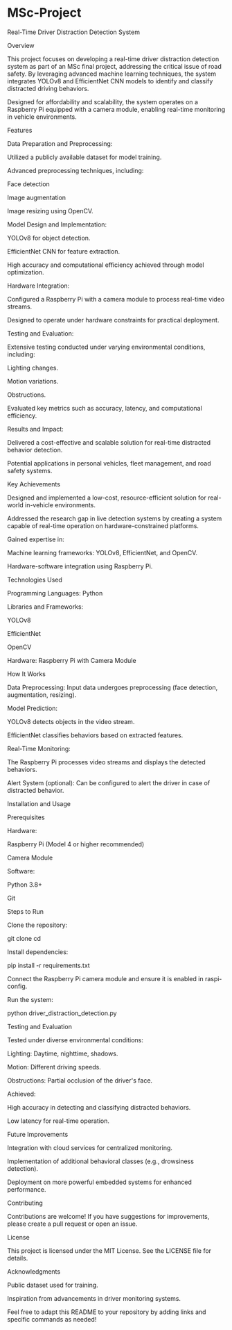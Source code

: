 # MSc-Project

Real-Time Driver Distraction Detection System

Overview

This project focuses on developing a real-time driver distraction detection system as part of an MSc final project, addressing the critical issue of road safety. By leveraging advanced machine learning techniques, the system integrates YOLOv8 and EfficientNet CNN models to identify and classify distracted driving behaviors.

Designed for affordability and scalability, the system operates on a Raspberry Pi equipped with a camera module, enabling real-time monitoring in vehicle environments.

Features

Data Preparation and Preprocessing:

Utilized a publicly available dataset for model training.

Advanced preprocessing techniques, including:

Face detection

Image augmentation

Image resizing using OpenCV.

Model Design and Implementation:

YOLOv8 for object detection.

EfficientNet CNN for feature extraction.

High accuracy and computational efficiency achieved through model optimization.

Hardware Integration:

Configured a Raspberry Pi with a camera module to process real-time video streams.

Designed to operate under hardware constraints for practical deployment.

Testing and Evaluation:

Extensive testing conducted under varying environmental conditions, including:

Lighting changes.

Motion variations.

Obstructions.

Evaluated key metrics such as accuracy, latency, and computational efficiency.

Results and Impact:

Delivered a cost-effective and scalable solution for real-time distracted behavior detection.

Potential applications in personal vehicles, fleet management, and road safety systems.

Key Achievements

Designed and implemented a low-cost, resource-efficient solution for real-world in-vehicle environments.

Addressed the research gap in live detection systems by creating a system capable of real-time operation on hardware-constrained platforms.

Gained expertise in:

Machine learning frameworks: YOLOv8, EfficientNet, and OpenCV.

Hardware-software integration using Raspberry Pi.

Technologies Used

Programming Languages: Python

Libraries and Frameworks:

YOLOv8

EfficientNet

OpenCV

Hardware: Raspberry Pi with Camera Module

How It Works

Data Preprocessing: Input data undergoes preprocessing (face detection, augmentation, resizing).

Model Prediction:

YOLOv8 detects objects in the video stream.

EfficientNet classifies behaviors based on extracted features.

Real-Time Monitoring:

The Raspberry Pi processes video streams and displays the detected behaviors.

Alert System (optional): Can be configured to alert the driver in case of distracted behavior.

Installation and Usage

Prerequisites

Hardware:

Raspberry Pi (Model 4 or higher recommended)

Camera Module

Software:

Python 3.8+

Git

Steps to Run

Clone the repository:

git clone <repository-url>
cd <repository-folder>

Install dependencies:

pip install -r requirements.txt

Connect the Raspberry Pi camera module and ensure it is enabled in raspi-config.

Run the system:

python driver_distraction_detection.py

Testing and Evaluation

Tested under diverse environmental conditions:

Lighting: Daytime, nighttime, shadows.

Motion: Different driving speeds.

Obstructions: Partial occlusion of the driver's face.

Achieved:

High accuracy in detecting and classifying distracted behaviors.

Low latency for real-time operation.

Future Improvements

Integration with cloud services for centralized monitoring.

Implementation of additional behavioral classes (e.g., drowsiness detection).

Deployment on more powerful embedded systems for enhanced performance.

Contributing

Contributions are welcome! If you have suggestions for improvements, please create a pull request or open an issue.

License

This project is licensed under the MIT License. See the LICENSE file for details.

Acknowledgments

Public dataset used for training.

Inspiration from advancements in driver monitoring systems.

Feel free to adapt this README to your repository by adding links and specific commands as needed!

